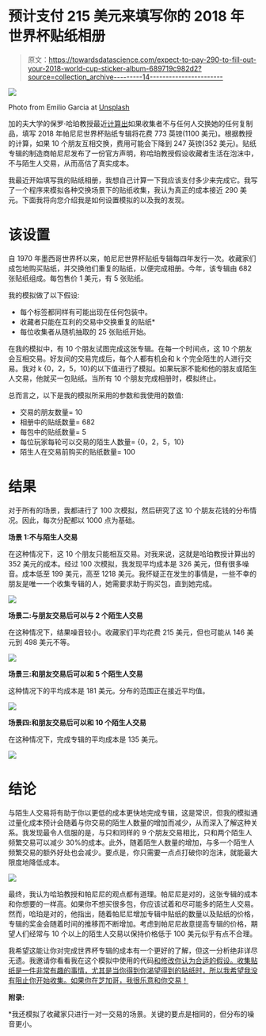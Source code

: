 # 预计支付 215 美元来填写你的 2018 年世界杯贴纸相册

> 原文：<https://towardsdatascience.com/expect-to-pay-290-to-fill-out-your-2018-world-cup-sticker-album-689719c982d2?source=collection_archive---------14----------------------->

![](img/8ac5d10805638a4465035395a7b0fd53.png)

Photo from Emilio Garcia at [Unsplash](https://unsplash.com/photos/AWdCgDDedH0)

加的夫大学的保罗·哈珀教授最近[计算出](http://www.bbc.com/news/business-43566749)如果收集者不与任何人交换她的任何复制品，填写 2018 年帕尼尼世界杯贴纸专辑将花费 773 英镑(1100 美元)。根据教授的计算，如果 10 个朋友互相交换，费用可能会下降到 247 英镑(352 美元)。贴纸专辑的制造商帕尼尼发布了一份官方声明，称哈珀教授假设收藏者生活在泡沫中，不与陌生人交易，从而高估了真实成本。

我最近开始填写我的贴纸相册，我想自己计算一下我应该支付多少来完成它。我写了一个程序来模拟各种交换场景下的贴纸收集，我认为真正的成本接近 290 美元。下面我将向您介绍我是如何设置模拟的以及我的发现。

# 该设置

自 1970 年墨西哥世界杯以来，帕尼尼世界杯贴纸专辑每四年发行一次。收藏家们成包地购买贴纸，并交换他们重复的贴纸，以便完成相册。今年，该专辑由 682 张贴纸组成。每包售价 1 美元，有 5 张贴纸。

我的模拟做了以下假设:

*   每个标签都同样有可能出现在任何包装中。
*   收藏者只能在互利的交易中交换重复的贴纸*
*   每位收集者从随机抽取的 25 张贴纸开始。

在我的模拟中，有 10 个朋友试图完成这张专辑。在每一个时间点，这 10 个朋友会互相交易。好友间的交易完成后，每个人都有机会和 k 个完全陌生的人进行交易。我对 k {0，2，5，10}的以下值进行了模拟。如果玩家不能和他的朋友或陌生人交易，他就买一包贴纸。当所有 10 个朋友完成相册时，模拟终止。

总而言之，以下是我的模拟所采用的参数和我使用的数值:

*   交易的朋友数量= 10
*   相册中的贴纸数量= 682
*   每包中的贴纸数量= 5
*   每位玩家每轮可以交易的陌生人数量= {0，2，5，10}
*   陌生人在交易前购买的贴纸数量= 100

# 结果

对于所有的场景，我都进行了 100 次模拟，然后研究了这 10 个朋友花钱的分布情况。因此，每次分配都以 1000 点为基础。

**场景 1:不与陌生人交易**

在这种情况下，这 10 个朋友只能相互交易。对我来说，这就是哈珀教授计算出的 352 美元的成本。经过 100 次模拟，我发现平均成本是 326 美元，但有很多噪音。成本低至 199 美元，高至 1218 美元。我怀疑正在发生的事情是，一些不幸的朋友是唯一一个收集专辑的人，她需要求助于购买包，直到她完成。

![](img/3cc402d2130f5456bf88139ffa0a3c70.png)

**场景二:与朋友交易后可以与 2 个陌生人交易**

在这种情况下，结果噪音较小。收藏家们平均花费 215 美元，但也可能从 146 美元到 498 美元不等。

![](img/0d043d162e5eac7e2837349742d0c141.png)

**场景三:和朋友交易后可以和 5 个陌生人交易**

这种情况下的平均成本是 181 美元。分布的范围正在接近平均值。

![](img/7e562b1e499e9fd74a37bcd3abbf3e1e.png)

**场景四:和朋友交易后可以和 10 个陌生人交易**

在这种情况下，完成专辑的平均成本是 135 美元。

![](img/4921e1d9bc5ccba3320691f342fe1214.png)

# 结论

与陌生人交易将有助于你以更低的成本更快地完成专辑，这是常识，但我的模拟通过量化成本预计会随着与你交易的陌生人数量的增加而减少，从而深入了解这种关系。我发现最令人信服的是，与只和同样的 9 个朋友交易相比，只和两个陌生人频繁交易可以减少 30%的成本。此外，随着陌生人数量的增加，与多一个陌生人频繁交易的额外好处也会减少。要点是，你只需要一点点打破你的泡沫，就能最大限度地降低成本。

![](img/a6b7579abf746db6bd13a27a7506965e.png)

最终，我认为哈珀教授和帕尼尼的观点都有道理。帕尼尼是对的，这张专辑的成本和你想要的一样高。如果你不想买很多包，你应该试着和尽可能多的陌生人交易。然而，哈珀是对的，他指出，随着帕尼尼增加专辑中贴纸的数量以及贴纸的价格，专辑的奖金会随着时间的推移而不断增加。考虑到帕尼尼故意提高专辑的价格，期望人们经常与 10 个以上的陌生人交易以保持价格低于 100 美元似乎有点不合理。

我希望这能让你对完成世界杯专辑的成本有一个更好的了解，但这一分析绝非详尽无遗。我邀请你看看我在这个模拟中使用的代码[和修改你认为合适的假设。收集贴纸是一件非常有趣的事情，尤其是当你得到你渴望得到的贴纸时，所以我希望我没有阻止你开始收集。如果你在芝加哥，我很乐意和你交易！](https://github.com/freddyalfonsoboulton/worldcupstickers)

**附录:**

*我还模拟了收藏家只进行一对一交易的场景。关键的要点是相同的，但分布的噪音更小。